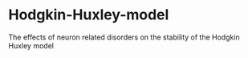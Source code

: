 # Hodgkin-Huxley-model
The effects of neuron related disorders on the stability of the Hodgkin Huxley model
